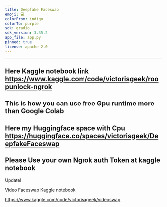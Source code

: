 ```yaml
---
title: Deepfake Faceswap
emoji: 💻
colorFrom: indigo
colorTo: purple
sdk: gradio
sdk_version: 3.35.2
app_file: app.py
pinned: true
license: apache-2.0
---
```


---
Here Kaggle notebook link
https://www.kaggle.com/code/victorisgeek/roopunlock-ngrok
---
This is how you can use free Gpu runtime more than Google Colab 
---
Here my Huggingface space with Cpu
https://huggingface.co/spaces/victorisgeek/DeepfakeFaceswap
---
Please Use your own 
Ngrok auth Token at kaggle notebook 
---
Update!

Video Faceswap Kaggle notebook 

https://www.kaggle.com/code/victorisageek/videoswap
